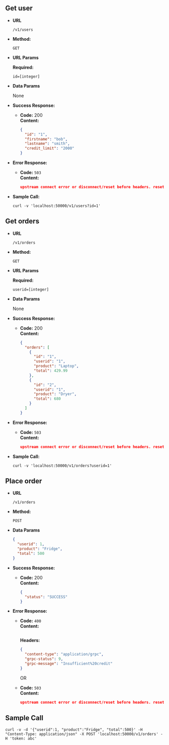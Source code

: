 ## Get user

- **URL**

  `/v1/users`

- **Method:**

  `GET`

- **URL Params**

  **Required:**

  `id=[integer]`

- **Data Params**

  None

- **Success Response:**

  - **Code:** 200 <br />
    **Content:**
    ```json
    {
      "id": "1",
      "firstname": "bob",
      "lastname": "smith",
      "credit_limit": "2000"
    }
    ```

- **Error Response:**

  - **Code:** `503` <br />
    **Content:**

    ```json
    upstream connect error or disconnect/reset before headers. reset reason: remote reset
    ```

- **Sample Call:**

  `curl -v 'localhost:50000/v1/users?id=1'`

## Get orders

- **URL**

  `/v1/orders`

- **Method:**

  `GET`

- **URL Params**

  **Required:**

  `userid=[integer]`

- **Data Params**

  None

- **Success Response:**

  - **Code:** 200 <br />
    **Content:**
    ```json
    {
      "orders": [
        {
          "id": "1",
          "userid": "1",
          "product": "Laptop",
          "total": 429.99
        },
        {
          "id": "2",
          "userid": "1",
          "product": "Dryer",
          "total": 680
        }
      ]
    }
    ```

- **Error Response:**

  - **Code:** `503` <br />
    **Content:**

    ```json
    upstream connect error or disconnect/reset before headers. reset reason: remote reset
    ```

- **Sample Call:**

  `curl -v 'localhost:50000/v1/orders?userid=1'`

## Place order

- **URL**

  `/v1/orders`

- **Method:**

  `POST`

- **Data Params**

  ```json
  {
    "userid": 1,
    "product": "Fridge",
    "total": 500
  }
  ```

- **Success Response:**

  - **Code:** 200 <br />
    **Content:**

    ```json
    {
      "status": "SUCCESS"
    }
    ```

- **Error Response:**

  - **Code:** `400` <br />
    **Content:**

    ```json

    ```

    **Headers:**

    ```json
    {
      "content-type": "application/grpc",
      "grpc-status": 9,
      "grpc-message": "Insufficient%20credit"
    }
    ```

    OR

  - **Code:** `503` <br />
    **Content:**

    ```json
    upstream connect error or disconnect/reset before headers. reset reason: remote reset
    ```

## Sample Call
```
curl -v -d '{"userid":1, "product":"Fridge", "total":500}' -H "Content-Type: application/json" -X POST 'localhost:50000/v1/orders' -H 'token: abc'
```
